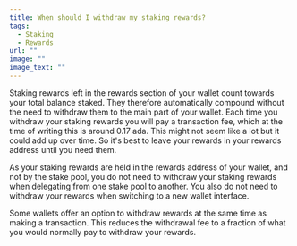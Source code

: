 ```yaml
---
title: When should I withdraw my staking rewards?
tags:
  - Staking
  - Rewards
url: ""
image: ""
image_text: ""
---
```


Staking rewards left in the rewards section of your wallet count towards your total balance staked. They therefore automatically compound without the need to withdraw them to the main part of your wallet. Each time you withdraw your staking rewards you will pay a transaction fee, which at the time of writing this is around 0.17 ada. This might not seem like a lot but it could add up over time. So it's best to leave your rewards in your rewards address until you need them.

As your staking rewards are held in the rewards address of your wallet, and not by the stake pool, you do not need to withdraw your staking rewards when delegating from one stake pool to another. You also do not need to withdraw your rewards when switching to a new wallet interface.

Some wallets offer an option to withdraw rewards at the same time as making a transaction. This reduces the withdrawal fee to a fraction of what you would normally pay to withdraw your rewards.
